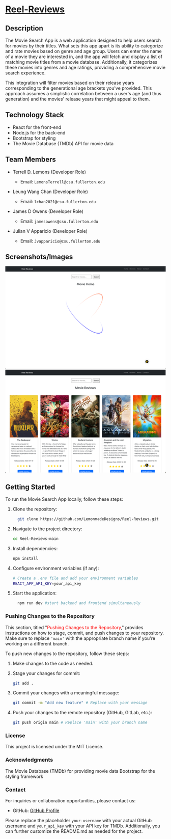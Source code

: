 # [Reel-Reviews](https://lemonmadedesigns.github.io/Reel-Reviews/#/)

## Description

The Movie Search App is a web application designed to help users search for movies by their titles. What sets this app apart is its ability to categorize and rate movies based on genre and age group. Users can enter the name of a movie they are interested in, and the app will fetch and display a list of matching movie titles from a movie database. Additionally, it categorizes these movies into genres and age ratings, providing a comprehensive movie search experience.

This integration will filter movies based on their release years corresponding to the generational age brackets you've provided. This approach assumes a simplistic correlation between a user's age (and thus generation) and the movies' release years that might appeal to them.

## Technology Stack

- React for the front-end
- Node.js for the back-end
- Bootstrap for styling
- The Movie Database (TMDb) API for movie data

## Team Members

- Terrell D. Lemons (Developer Role)

  - Email: `LemonsTerrell@csu.fullerton.edu`

- Leung Wang Chan (Developer Role)

  - Email: `lchan2021@csu.fullerton.edu`

- James D Owens (Developer Role)

  - Email: `jamesowens@csu.fullerton.edu`

- Julian V Apparicio (Developer Role)
  - Email: `Jvapparicio@csu.fullerton.edu`

## Screenshots/Images

![Screenshot 1](./src/Components/Placeholders/pl_images/Screenshot-1.png)
![Screenshot 2](./src/Components/Placeholders/pl_images/Screenshot-2.png)

## Getting Started

To run the Movie Search App locally, follow these steps:

1. Clone the repository:

   ```bash
     git clone https://github.com/LemonmadeDesigns/Reel-Reviews.git
   ```

2. Navigate to the project directory:

   ```bash
   cd Reel-Reviews-main
   ```

3. Install dependencies:

   ```bash
   npm install
   ```

4. Configure environment variables (if any):

   ```bash
   # Create a .env file and add your environment variables
   REACT_APP_API_KEY=your_api_key
   ```

5. Start the application:

   ```bash
     npm run dev #start backend and frontend simultaneously
   ```

### Pushing Changes to the Repository

This section, titled "<span style="color: red">Pushing Changes to the Repository</span>," provides instructions on how to stage, commit, and push changes to your repository. Make sure to replace `'main'` with the appropriate branch name if you're working on a different branch.

To push new changes to the repository, follow these steps:

1. Make changes to the code as needed.

2. Stage your changes for commit:

   ```bash
   git add .
   ```

3. Commit your changes with a meaningful message:

   ```bash
   git commit -m "Add new feature" # Replace with your message
   ```

4. Push your changes to the remote repository (GitHub, GitLab, etc.):

   ```bash
   git push origin main # Replace 'main' with your branch name
   ```

### License

This project is licensed under the MIT License.

### Acknowledgments

The Movie Database (TMDb) for providing movie data
Bootstrap for the styling framework

### Contact

For inquiries or collaboration opportunities, please contact us:

- GitHub: [GitHub Profile](https://github.com/LemonmadeDesigns/Reel-Reviews)

Please replace the placeholder `your-username` with your actual GitHub username and `your_api_key` with your API key for TMDb. Additionally, you can further customize the README.md as needed for the project.
